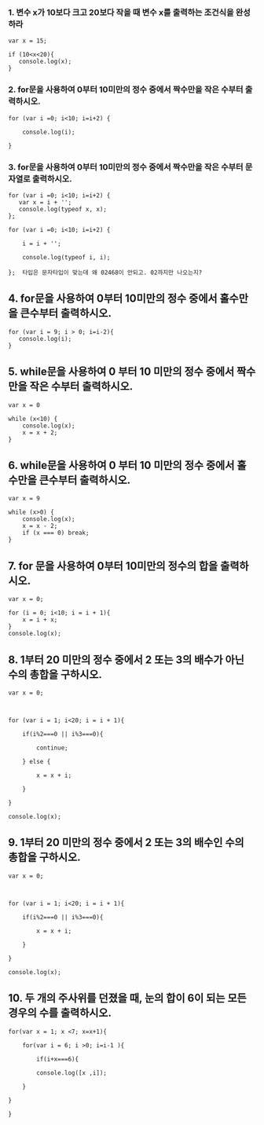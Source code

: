 ### 1. 변수 x가 10보다 크고 20보다 작을 때 변수 x를 출력하는 조건식을 완성하라

```
var x = 15;

if (10<x<20){
   console.log(x);
}
```



### 2. for문을 사용하여 0부터 10미만의 정수 중에서 짝수만을 작은 수부터 출력하시오.

```
for (var i =0; i<10; i=i+2) {

	console.log(i);

}
```



### 3. for문을 사용하여 0부터 10미만의 정수 중에서 짝수만을 작은 수부터 문자열로 출력하시오.

```
for (var i =0; i<10; i=i+2) {
   var x = i + '';
   console.log(typeof x, x);
};
```



```
for (var i =0; i<10; i=i+2) {

​    i = i + '';

​    console.log(typeof i, i);

};  타입은 문자타입이 맞는데 왜 02468이 안되고. 02까지만 나오는지?
```



## 4. for문을 사용하여 0부터 10미만의 정수 중에서 홀수만을 큰수부터 출력하시오.

```
for (var i = 9; i > 0; i=i-2){
   console.log(i);
}
```



## 5. while문을 사용하여 0 부터 10 미만의 정수 중에서 짝수만을 작은 수부터 출력하시오.

```
var x = 0

while (x<10) {
	console.log(x);
	x = x + 2;
}
```



## 6. while문을 사용하여 0 부터 10 미만의 정수 중에서 홀수만을 큰수부터 출력하시오.

```
var x = 9

while (x>0) {
	console.log(x);
	x = x - 2;
	if (x === 0) break;
}
```



## 7. for 문을 사용하여 0부터 10미만의 정수의 합을 출력하시오.

```
var x = 0;

for (i = 0; i<10; i = i + 1){
	x = i + x;
}
console.log(x);
```



## 8. 1부터 20 미만의 정수 중에서 2 또는 3의 배수가 아닌 수의 총합을 구하시오.

```
var x = 0;



for (var i = 1; i<20; i = i + 1){

​    if(i%2===0 || i%3===0){

​        continue;

​    } else {

​        x = x + i;

​    }

}

console.log(x);
```



## 9. 1부터 20 미만의 정수 중에서 2 또는 3의 배수인 수의 총합을 구하시오.

```
var x = 0;



for (var i = 1; i<20; i = i + 1){

​    if(i%2===0 || i%3===0){

​        x = x + i;

​    }

}

console.log(x);
```



## 10. 두 개의 주사위를 던졌을 때, 눈의 합이 6이 되는 모든 경우의 수를 출력하시오.



```
for(var x = 1; x <7; x=x+1){

​    for(var i = 6; i >0; i=i-1 ){

​        if(i+x===6){

​        console.log([x ,i]);

​    }

}

}
```

